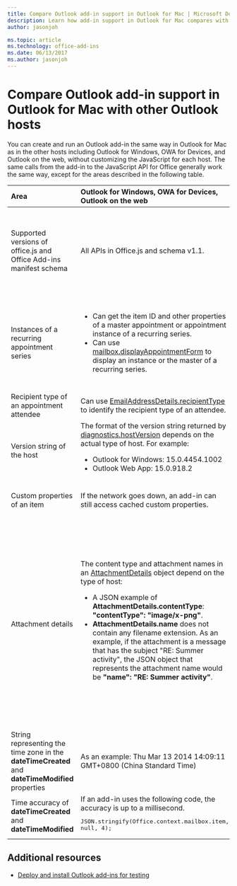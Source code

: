 ```yaml
---
title: Compare Outlook add-in support in Outlook for Mac | Microsoft Docs
description: Learn how add-in support in Outlook for Mac compares with other Outlook hosts.
author: jasonjoh

ms.topic: article
ms.technology: office-add-ins
ms.date: 06/13/2017
ms.author: jasonjoh
---
```


# Compare Outlook add-in support in Outlook for Mac with other Outlook hosts

You can create and run an Outlook add-in the same way in Outlook for Mac as in the other hosts including Outlook for Windows, OWA for Devices, and Outlook on the web, without customizing the JavaScript for each host. The same calls from the add-in to the JavaScript API for Office generally work the same way, except for the areas described in the following table.

|**Area**|**Outlook for Windows, OWA for Devices, Outlook on the web**|**Outlook for Mac**|
|:-----|:-----|:-----|
|Supported versions of office.js and Office Add-ins manifest schema|All APIs in Office.js and schema v1.1.|<ul><li>Supports requirement sets 1.0, 1.1, 1.2, 1.3, and 1.4</li><li>Schema v1.1.</li></ul>**Note:** Outlook for Mac does not support saving a meeting. The `saveAsync` method will fail when called from a meeting in compose mode. |
|Instances of a recurring appointment series|<ul><li>Can get the item ID and other properties of a master appointment or appointment instance of a recurring series. </li><li>Can use [mailbox.displayAppointmentForm](https://dev.office.com/reference/add-ins/outlook/1.5/Office.context.mailbox?product=outlook&version=v1.5#displayappointmentformitemid) to display an instance or the master of a recurring series.</li></ul>|<ul><li>Can get the item ID and other properties of the master appointment, but not those of an instance of a recurring series.</li><li>Can display the master appointment of a recurring series. Without the item ID, cannot display an instance of a recurring series.</li></ul>|
|Recipient type of an appointment attendee|Can use [EmailAddressDetails.recipientType](https://dev.office.com/reference/add-ins/outlook/1.5/simple-types?product=outlook&version=v1.5) to identify the recipient type of an attendee.|**EmailAddressDetails.recipientType** returns **undefined** for appointment attendees.|
|Version string of the host |The format of the version string returned by [diagnostics.hostVersion](https://dev.office.com/reference/add-ins/outlook/1.5/Office.context.mailbox.diagnostics?product=outlook&version=v1.5) depends on the actual type of host. For example:<ul><li>Outlook for Windows: 15.0.4454.1002</li><li>Outlook Web App: 15.0.918.2</li></ul>|An example of the version string returned by  **Diagnostics.hostVersion** on Outlook for Mac: 15.0 (140325)|
|Custom properties of an item|If the network goes down, an add-in can still access cached custom properties.|Because Outlook for Mac does not cache custom properties, if the network goes down, add-ins would not be able to access them.|
|Attachment details|The content type and attachment names in an [AttachmentDetails](https://dev.office.com/reference/add-ins/outlook/1.5/simple-types?product=outlook&version=v1.5) object depend on the type of host:<ul><li>A JSON example of <b>AttachmentDetails.contentType</b>: <b>"contentType": "image/x-png"</b>. </li><li><b>AttachmentDetails.name</b> does not contain any filename extension. As an example, if the attachment is a message that has the subject "RE: Summer activity", the JSON object that represents the attachment name would be <b>"name": "RE: Summer activity"</b>.</li></ul>|<ul><li>A JSON example of <b>AttachmentDetails.contentType</b>: <b>"contentType": "image/png"</b></li><li><b>AttachmentDetails.name</b> always includes a filename extension. Attachments that are mail items have a .eml extension, and appointments have a .ics extension. As an example, if an attachment is an email with the subject "RE: Summer activity", the JSON object that represents the attachment name would be <b>"name": "RE: Summer activity.eml"</b>.<p>**Note:** If a file is programmatically attached (e.g through an add-in) without an extension then the **AttachmentDetails.name**  will not contain the extension as part of filename.</p></li></ul> |
|String representing the time zone in the  **dateTimeCreated** and **dateTimeModified** properties|As an example: Thu Mar 13 2014 14:09:11 GMT+0800 (China Standard Time)|As an example: Thu Mar 13 2014 14:09:11 GMT+0800 (CST)|
|Time accuracy of  **dateTimeCreated** and **dateTimeModified**|If an add-in uses the following code, the accuracy is up to a millisecond.<br/><pre lang="javascript">JSON.stringify(Office.context.mailbox.item, null, 4);</pre>|The accuracy is up to only a second.|

## Additional resources



- [Deploy and install Outlook add-ins for testing](testing-and-tips.md)
    
